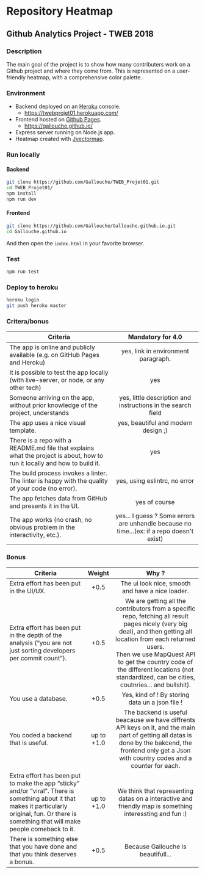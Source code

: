 # Repository Heatmap

## Github Analytics Project - TWEB 2018

### Description

The main goal of the project is to show how many contributers work on a Github project and where they come from. This is represented on a user-friendly heatmap, with a comprehensive color palette.

### Environment

- Backend deployed on an [Heroku](https://www.heroku.com/) console.
    - https://twebprojet01.herokuapp.com/
- Frontend hosted on [Github Pages](https://pages.github.com/).
  - https://gallouche.github.io/
- Express server running on Node.js app.
- Heatmap created with [Jvectormap](http://jvectormap.com/).

### Run locally

#### Backend

```bash
git clone https://github.com/Gallouche/TWEB_Projet01.git
cd TWEB_Projet01/
npm install
npm run dev
```

#### Frontend

```bash
git clone https://github.com/Gallouche/Gallouche.github.io.git
cd Gallouche.github.io
```

And then open the `index.html` in your favorite browser.

### Test

```bash
npm run test
```

### Deploy to heroku

```bash
heroku login
git push heroku master
```

### Critera/bonus

| Criteria                                                     |                      Mandatory for 4.0                       |
| ------------------------------------------------------------ | :----------------------------------------------------------: |
| The app is online and publicly available (e.g. on GitHub Pages and Heroku) |             yes, link in environment paragraph.              |
| It is possible to test the app locally (with live-server, or node, or any other tech) |                             yes                              |
| Someone arriving on the app, without prior knowledge of the project, understands | yes, little description and instructions in the search field |
| The app uses a nice visual template.                         |             yes, beautiful and modern design ;)              |
| There is a repo with a README.md file that explains what the project is about, how to run it locally and how to build it. |                             yes                              |
| The build process invokes a linter. The linter is happy with the quality of your code (no error). |                yes, using eslintrc, no error                 |
| The app fetches data from GitHub and presents it in the UI.  |                        yes of course                         |
| The app works (no crash, no obvious problem in the interactivity, etc.). | yes... I guess ? Some errors are unhandle because no time...(ex: if a repo doesn't exist) |

### Bonus

| Criteria                                                     |   Weight   |                            Why ?                             |
| ------------------------------------------------------------ | :--------: | :----------------------------------------------------------: |
| Extra effort has been put in the UI/UX.                      |    +0.5    |       The ui look nice, smooth and have a nice loader.       |
| Extra effort has been put in the depth of the analysis (“you are not just sorting developers per commit count”). |    +0.5    | We are getting all the contributors from a specific repo, fetching all result pages nicely (very big deal), and then getting all location from each returned users.<br />Then we use MapQuest API to get the country code of the different locations (not standardized, can be cities, coutnries... and bullshit). |
| You use a database.                                          |    +0.5    |       Yes, kind of ! By storing data un a json file !        |
| You coded a backend that is useful.                          | up to +1.0 | The backend is useful beacause we have diffrents API keys on it, and the main part of getting all datas is done by the bakcend, the frontend only get a Json with country codes and a counter for each. |
| Extra effort has been put to make the app “sticky” and/or “viral”. There is something about it that makes it particularly original, fun. Or there is something that will make people comeback to it. | up to +1.0 | We think that representing datas on a interactive and friendly map is something interessting and fun :) |
| There is something else that you have done and that you think deserves a bonus. |    +0.5    |              Because Gallouche is beautifull...              |